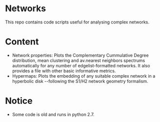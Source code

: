 # Networks
This repo contains code scripts useful for analysing complex networks. 

# Content
* Network properties: Plots the Complementary Cummulative Degree distribution, mean clustering and av.nearest neighbors spectrums automatically for any number of edgelist-formatted networks. It also provides a file with other basic informative metrics. 
* Hypermaps: Plots the embedding of any suitable complex network in a hyperbolic disk --following the S1/H2 network geometry formalism.

# Notice
* Some code is old and runs in python 2.7.
